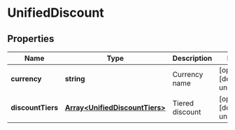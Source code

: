 # UnifiedDiscount

## Properties

Name | Type | Description | Notes
------------ | ------------- | ------------- | -------------
**currency** | **string** | Currency name | [optional] [default to undefined]
**discountTiers** | [**Array&lt;UnifiedDiscountTiers&gt;**](UnifiedDiscountTiers.md) | Tiered discount | [optional] [default to undefined]

